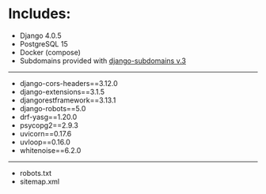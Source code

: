 # Includes: 
- Django 4.0.5
- PostgreSQL 15
- Docker (compose)
- Subdomains provided with [django-subdomains v.3](https://github.com/codefather-labs/django-subdomains)
---
- django-cors-headers==3.12.0
- django-extensions==3.1.5
- djangorestframework==3.13.1
- django-robots==5.0
- drf-yasg==1.20.0
- psycopg2==2.9.3
- uvicorn==0.17.6
- uvloop==0.16.0
- whitenoise==6.2.0
---
- robots.txt
- sitemap.xml